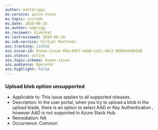 ```yaml
---
author: mattbriggs
ms.service: azure-stack
ms.topic: include
ms.date: 2020-08-14
ms.author: mabrigg
ms.reviewer: kivenkat
ms.lastreviewed: 2020-08-14
ms.sub-service: Virtual Machines
azs.tracking: 123456
azs.issue-id: known-issue-95bc45b7-ebb0-ea11-a812-000d3a5465d8
azs.status: active
azs.topic-schema: known-issue
azs.audience: Operator
azs.highlight: False
---
```

### Upload blob option unsupported

- Applicable to: This issue applies to all supported releases.
- Description: In the user portal, when you try to upload a blob in the upload blade, there is an option to select AAD or Key Authentication , however AAD is not supported in Azure Stack Hub. 
- Remediation: NA
- Occurrence: Common